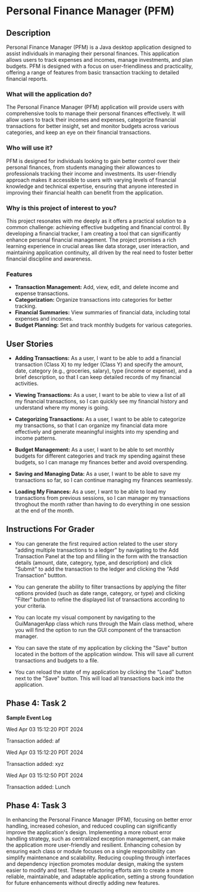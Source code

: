 # Personal Finance Manager (PFM)

## Description
Personal Finance Manager (PFM) is a Java desktop application designed to assist individuals in managing their personal finances. This application allows users to track expenses and incomes, manage investments, and plan budgets. PFM is designed with a focus on user-friendliness and practicality, offering a range of features from basic transaction tracking to detailed financial reports.

### What will the application do?
The Personal Finance Manager (PFM) application will provide users with comprehensive tools to manage their personal finances effectively. It will allow users to track their incomes and expenses, categorize financial transactions for better insight, set and monitor budgets across various categories, and keep an eye on their financial transactions.

### Who will use it?
PFM is designed for individuals looking to gain better control over their personal finances, from students managing their allowances to professionals tracking their income and investments. Its user-friendly approach makes it accessible to users with varying levels of financial knowledge and technical expertise, ensuring that anyone interested in improving their financial health can benefit from the application.

### Why is this project of interest to you?
This project resonates with me deeply as it offers a practical solution to a common challenge: achieving effective budgeting and financial control. By developing a financial tracker, I am creating a tool that can significantly enhance personal financial management. The project promises a rich learning experience in crucial areas like data storage, user interaction, and maintaining application continuity, all driven by the real need to foster better financial discipline and awareness.

### Features
- **Transaction Management:** Add, view, edit, and delete income and expense transactions.
- **Categorization:** Organize transactions into categories for better tracking.
- **Financial Summaries:** View summaries of financial data, including total expenses and incomes.
- **Budget Planning:** Set and track monthly budgets for various categories.


## User Stories
- **Adding Transactions:** As a user, I want to be able to add a financial transaction (Class X) to my ledger (Class Y) and specify the amount, date, category (e.g., groceries, salary), type (income or expense), and a brief description, so that I can keep detailed records of my financial activities.

- **Viewing Transactions:** As a user, I want to be able to view a list of all my financial transactions, so I can quickly see my financial history and understand where my money is going.

- **Categorizing Transactions:** As a user, I want to be able to categorize my transactions, so that I can organize my financial data more effectively and generate meaningful insights into my spending and income patterns.

- **Budget Management:** As a user, I want to be able to set monthly budgets for different categories and track my spending against these budgets, so I can manage my finances better and avoid overspending.

- **Saving and Managing Data:** As a user, I want to be able to save my transactions so far, so I can continue managing my finances seamlessly.

- **Loading My Finances:** As a user, I want to be able to load my transactions from previous sessions, so I can manager my transactions throghout the month rather than having to do everything in one session at the end of the month.


## Instructions For Grader
- You can generate the first required action related to the user story "adding multiple transactions to a ledger" by navigating to the Add Transaction Panel at the top and filling in the form with the transaction details (amount, date, category, type, and description) and click "Submit" to add the transaction to the ledger and clicking the "Add Transaction" buttton.

- You can generate the ability to filter transactions by applying the filter options provided (such as date range, category, or type) and clicking "Filter" button to refine the displayed list of transactions according to your criteria. 

- You can locate my visual component by navigating to the GuiManagerApp class which runs through the Main class method, where you will find the option to run the GUI component of the transaction manager.

- You can save the state of my application by clicking the "Save" button located in the bottom of the application window. This will save all current transactions and budgets to a file.

- You can reload the state of my application by clicking the "Load" button next to the "Save" button. This will load all transactions back into the application.


## Phase 4: Task 2
**Sample Event Log**

Wed Apr 03 15:12:20 PDT 2024

Transaction added: af

Wed Apr 03 15:12:20 PDT 2024

Transaction added: xyz

Wed Apr 03 15:12:50 PDT 2024

Transaction added: Lunch



## Phase 4: Task 3 ##

In enhancing the Personal Finance Manager (PFM), focusing on better error handling, increased cohesion, and reduced coupling can significantly improve the application's design. Implementing a more robust error handling strategy, such as centralized exception management, can make the application more user-friendly and resilient. Enhancing cohesion by ensuring each class or module focuses on a single responsibility can simplify maintenance and scalability. Reducing coupling through interfaces and dependency injection promotes modular design, making the system easier to modify and test. These refactoring efforts aim to create a more reliable, maintainable, and adaptable application, setting a strong foundation for future enhancements without directly adding new features.
